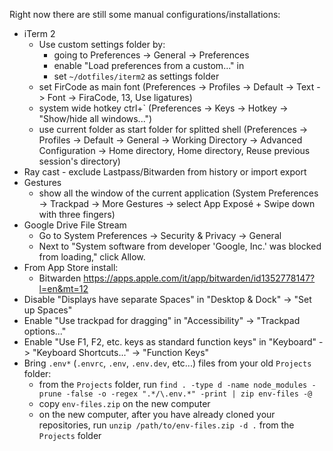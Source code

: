 Right now there are still some manual configurations/installations:

- iTerm 2
  - Use custom settings folder by:
    - going to Preferences -> General -> Preferences
    - enable "Load preferences from a custom..." in 
    - set `~/dotfiles/iterm2` as settings folder
  - set FirCode as main font (Preferences -> Profiles -> Default -> Text -> Font -> FiraCode, 13, Use ligatures)
  - system wide hotkey ctrl+` (Preferences -> Keys -> Hotkey -> "Show/hide all windows...")
  - use current folder as start folder for splitted shell (Preferences -> Profiles -> Default -> General -> Working Directory -> Advanced Configuration -> Home directory, Home directory, Reuse previous session's directory)
- Ray cast - exclude Lastpass/Bitwarden from history or import export
- Gestures
  - show all the window of the current application (System Preferences -> Trackpad ->  More Gestures -> select App Exposé + Swipe down with three fingers)
- Google Drive File Stream
  - Go to System Preferences -> Security & Privacy -> General
  - Next to "System software from developer 'Google, Inc.' was blocked from loading," click Allow.
- From App Store install:
  - Bitwarden https://apps.apple.com/it/app/bitwarden/id1352778147?l=en&mt=12
- Disable "Displays have separate Spaces" in "Desktop & Dock" -> "Set up Spaces"
- Enable "Use trackpad for dragging" in "Accessibility" -> "Trackpad options..."
- Enable "Use F1, F2, etc. keys as standard function keys" in "Keyboard" -> "Keyboard Shortcuts..." -> "Function Keys"
- Bring `.env*` (`.envrc`, `.env`, `.env.dev`, etc...) files from your old `Projects` folder:
  - from the `Projects` folder, run `find . -type d -name node_modules -prune -false -o -regex ".*/\.env.*" -print | zip env-files -@`
  - copy `env-files.zip` on the new computer
  - on the new computer, after you have already cloned your repositories, run `unzip /path/to/env-files.zip -d .` from the `Projects` folder
